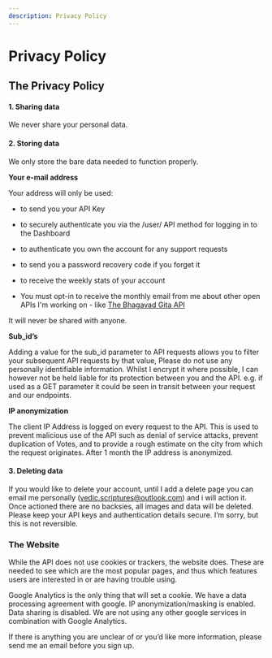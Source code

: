 ```yaml
---
description: Privacy Policy
---
```


# Privacy Policy

##  The Privacy Policy

#### 1. Sharing data

We never share your personal data.  


#### 2. Storing data

We only store the bare data needed to function properly.  


**Your e-mail address**

Your address will only be used:

- to send you your API Key

- to securely authenticate you via the /user/ API method for logging in to the Dashboard

- to authenticate you own the account for any support requests

- to send you a password recovery code if you forget it

- to receive the weekly stats of your account

- You must opt-in to receive the monthly email from me about other open APIs I'm working on - like [The Bhagavad Gita API](https://bhagavadgitaapi.in/)

It will never be shared with anyone.  


**Sub\_id’s**

Adding a value for the sub\_id parameter to API requests allows you to filter your subsequent API requests by that value, Please do not use any personally identifiable information. Whilst I encrypt it where possible, I can however not be held liable for its protection between you and the API. e.g. if used as a GET parameter it could be seen in transit between your request and our endpoints.  


**IP anonymization**

The client IP Address is logged on every request to the API. This is used to prevent malicious use of the API such as denial of service attacks, prevent duplication of Votes, and to provide a rough estimate on the city from which the request originates. After 1 month the IP address is anonymized.  


#### 3. Deleting data

If you would like to delete your account, until I add a delete page you can email me personally \(vedic.scriptures@outlook.com\) and i will action it. Once actioned there are no backsies, all images and data will be deleted. Please keep your API keys and authentication details secure. I’m sorry, but this is not reversible.

### The Website

While the API does not use cookies or trackers, the website does. These are needed to see which are the most popular pages, and thus which features users are interested in or are having trouble using.

Google Analytics is the only thing that will set a cookie. We have a data processing agreement with google. IP anonymization/masking is enabled. Data sharing is disabled. We are not using any other google services in combination with Google Analytics.

If there is anything you are unclear of or you’d like more information, please send me an email before you sign up.

